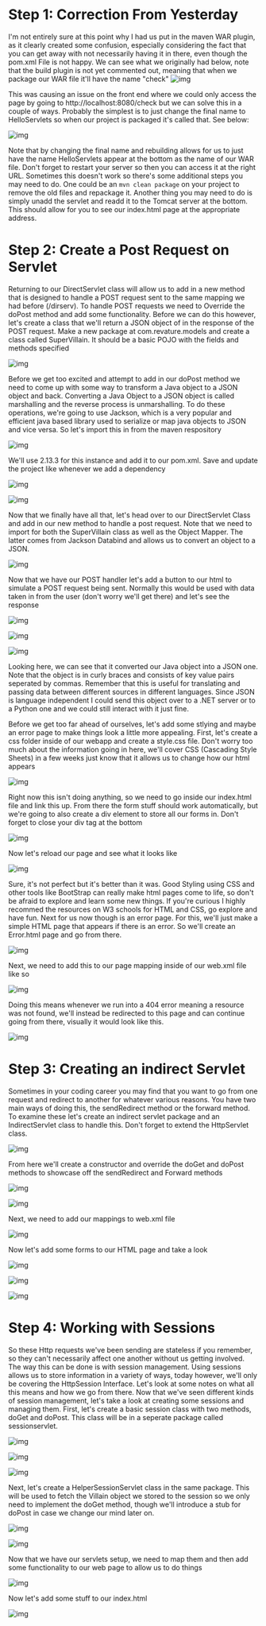 # Step 1: Correction From Yesterday

I'm not entirely sure at this point why I had us put in the maven WAR plugin, as it clearly created some confusion, especially considering the fact that you can get away with not necessarily having it in there, even though the pom.xml File is not happy. We can see what we originally had below, note that the build plugin is not yet commented out, meaning that when we package our WAR file it'll have the name "check"
![img](https://github.com/220613-Java-Angular-Enterprise/notes-and-demos/blob/main/4-servlets-devops/Notes/Demos(IfNeedArises)/images/img1.PNG)

This was causing an issue on the front end where we could only access the page by going to http://localhost:8080/check but we can solve this in a couple of ways. Probably the simplest is to just change the final name to HelloServlets so when our project is packaged it's called that. See below:

![img](https://github.com/220613-Java-Angular-Enterprise/notes-and-demos/blob/main/4-servlets-devops/Notes/Demos(IfNeedArises)/images/img2.PNG)

Note that by changing the final name and rebuilding allows for us to just have the name HelloServlets appear at the bottom as the name of our WAR file. Don't forget to restart your server so then you can access it at the right URL. Sometimes this doesn't work so there's some additional steps you may need to do. One could be an `mvn clean package` on your project to remove the old files and repackage it. Another thing you may need to do is simply unadd the servlet and readd it to the Tomcat server at the bottom. This should allow for you to see our index.html page at the appropriate address.

# Step 2: Create a Post Request on Servlet

Returning to our DirectServlet class will allow us to add in a new method that is designed to handle a POST request sent to the same mapping we had before (/dirserv). To handle POST requests we need to Override the doPost method and add some functionality. Before we can do this however, let's create a class that we'll return a JSON object of in the response of the POST request. Make a new package at com.revature.models and create a class called SuperVillain. It should be a basic POJO with the fields and methods specified

![img](https://github.com/220613-Java-Angular-Enterprise/notes-and-demos/blob/main/4-servlets-devops/Notes/Demos(IfNeedArises)/images/img3.PNG)

Before we get too excited and attempt to add in our doPost method we need to come up with some way to transform a Java object to a JSON object and back. Converting a Java Object to a JSON object is called marshalling and the reverse process is unmarshalling. To do these operations, we're going to use Jackson, which is a very popular and efficient java based library used to serialize or map java objects to JSON and vice versa. So let's import this in from the maven respository

![img](https://github.com/220613-Java-Angular-Enterprise/notes-and-demos/blob/main/4-servlets-devops/Notes/Demos(IfNeedArises)/images/img4.PNG)

We'll use 2.13.3 for this instance and add it to our pom.xml. Save and update the project like whenever we add a dependency

![img](https://github.com/220613-Java-Angular-Enterprise/notes-and-demos/blob/main/4-servlets-devops/Notes/Demos(IfNeedArises)/images/img5.PNG)

![img](https://github.com/220613-Java-Angular-Enterprise/notes-and-demos/blob/main/4-servlets-devops/Notes/Demos(IfNeedArises)/images/img6.PNG)

Now that we finally have all that, let's head over to our DirectServlet Class and add in our new method to handle a post request. Note that we need to import for both the SuperVillain class as well as the Object Mapper. The latter comes from Jackson Databind and allows us to convert an object to a JSON.

![img](https://github.com/220613-Java-Angular-Enterprise/notes-and-demos/blob/main/4-servlets-devops/Notes/Demos(IfNeedArises)/images/img7.PNG)

Now that we have our POST handler let's add a button to our html to simulate a POST request being sent. Normally this would be used with data taken in from the user (don't worry we'll get there) and let's see the response

![img](https://github.com/220613-Java-Angular-Enterprise/notes-and-demos/blob/main/4-servlets-devops/Notes/Demos(IfNeedArises)/images/img8.PNG)

![img](https://github.com/220613-Java-Angular-Enterprise/notes-and-demos/blob/main/4-servlets-devops/Notes/Demos(IfNeedArises)/images/img9.PNG)

![img](https://github.com/220613-Java-Angular-Enterprise/notes-and-demos/blob/main/4-servlets-devops/Notes/Demos(IfNeedArises)/images/img10.PNG)

Looking here, we can see that it converted our Java object into a JSON one. Note that the object is in curly braces and consists of key value pairs seperated by commas. Remember that this is useful for translating and passing data between different sources in different languages. Since JSON is language independent I could send this object over to a .NET server or to a Python one and we could still interact with it just fine.

Before we get too far ahead of ourselves, let's add some stlying and maybe an error page to make things look a little more appealing. First, let's create a css folder inside of our webapp and create a style.css file. Don't worry too much about the information going in here, we'll cover CSS (Cascading Style Sheets) in a few weeks just know that it allows us to change how our html appears

![img](https://github.com/220613-Java-Angular-Enterprise/notes-and-demos/blob/main/4-servlets-devops/Notes/Demos(IfNeedArises)/images/img11.PNG)

Right now this isn't doing anything, so we need to go inside our index.html file and link this up. From there the form stuff should work automatically, but we're going to also create a div element to store all our forms in. Don't forget to close your div tag at the bottom

![img](https://github.com/220613-Java-Angular-Enterprise/notes-and-demos/blob/main/4-servlets-devops/Notes/Demos(IfNeedArises)/images/img12.PNG)

Now let's reload our page and see what it looks like

![img](https://github.com/220613-Java-Angular-Enterprise/notes-and-demos/blob/main/4-servlets-devops/Notes/Demos(IfNeedArises)/images/img13.PNG)

Sure, it's not perfect but it's better than it was. Good Styling using CSS and other tools like BootStrap can really make html pages come to life, so don't be afraid to explore and learn some new things. If you're curious I highly recommed the resources on W3 schools for HTML and CSS, go explore and have fun. Next for us now though is an error page. For this, we'll just make a simple HTML page that appears if there is an error. So we'll create an Error.html page and go from there. 

![img](https://github.com/220613-Java-Angular-Enterprise/notes-and-demos/blob/main/4-servlets-devops/Notes/Demos(IfNeedArises)/images/img14.JPG)

Next, we need to add this to our page mapping inside of our web.xml file like so

![img](https://github.com/220613-Java-Angular-Enterprise/notes-and-demos/blob/main/4-servlets-devops/Notes/Demos(IfNeedArises)/images/img15.PNG)

Doing this means whenever we run into a 404 error meaning a resource was not found, we'll instead be redirected to this page and can continue going from there, visually it would look like this.

![img](https://github.com/220613-Java-Angular-Enterprise/notes-and-demos/blob/main/4-servlets-devops/Notes/Demos(IfNeedArises)/images/img16.PNG)

# Step 3: Creating an indirect Servlet
Sometimes in your coding career you may find that you want to go from one request and redirect to another for whatever various reasons. You have two main ways of doing this, the sendRedirect method or the forward method. To examine these let's create an indirect servlet package and an IndirectServlet class to handle this. Don't forget to extend the HttpServlet class.

![img](https://github.com/220613-Java-Angular-Enterprise/notes-and-demos/blob/main/4-servlets-devops/Notes/Demos(IfNeedArises)/images/img17.PNG)

From here we'll create a constructor and override the doGet and doPost methods to showcase off the sendRedirect and Forward methods

![img](https://github.com/220613-Java-Angular-Enterprise/notes-and-demos/blob/main/4-servlets-devops/Notes/Demos(IfNeedArises)/images/img18.PNG)

![img](https://github.com/220613-Java-Angular-Enterprise/notes-and-demos/blob/main/4-servlets-devops/Notes/Demos(IfNeedArises)/images/img19.PNG)

Next, we need to add our mappings to web.xml file

![img](https://github.com/220613-Java-Angular-Enterprise/notes-and-demos/blob/main/4-servlets-devops/Notes/Demos(IfNeedArises)/images/img20.PNG)

Now let's add some forms to our HTML page and take a look

![img](https://github.com/220613-Java-Angular-Enterprise/notes-and-demos/blob/main/4-servlets-devops/Notes/Demos(IfNeedArises)/images/img21.PNG)

![img](https://github.com/220613-Java-Angular-Enterprise/notes-and-demos/blob/main/4-servlets-devops/Notes/Demos(IfNeedArises)/images/img22.PNG)

![img](https://github.com/220613-Java-Angular-Enterprise/notes-and-demos/blob/main/4-servlets-devops/Notes/Demos(IfNeedArises)/images/img23.PNG)

# Step 4: Working with Sessions

So these Http requests we've been sending are stateless if you remember, so they can't necessarily affect one another without us getting involved. The way this can be done is with session management. Using sessions allows us to store information in a variety of ways, today however, we'll only be covering the HttpSession Interface. Let's look at some notes on what all this means and how we go from there. Now that we've seen different kinds of session management, let's take a look at creating some sessions and managing them. First, let's create a basic session class with two methods, doGet and doPost. This class will be in a seperate package called sessionservlet. 

![img](https://github.com/220613-Java-Angular-Enterprise/notes-and-demos/blob/main/4-servlets-devops/Notes/Demos(IfNeedArises)/images/img24.PNG)

![img](https://github.com/220613-Java-Angular-Enterprise/notes-and-demos/blob/main/4-servlets-devops/Notes/Demos(IfNeedArises)/images/img25.PNG)

![img](https://github.com/220613-Java-Angular-Enterprise/notes-and-demos/blob/main/4-servlets-devops/Notes/Demos(IfNeedArises)/images/img26.PNG)


Next, let's create a HelperSessionServlet class in the same package. This will be used to fetch the Villain object we stored to the session so we only need to implement the doGet method, though we'll introduce a stub for doPost in case we change our mind later on.

![img](https://github.com/220613-Java-Angular-Enterprise/notes-and-demos/blob/main/4-servlets-devops/Notes/Demos(IfNeedArises)/images/img27.PNG)

![img](https://github.com/220613-Java-Angular-Enterprise/notes-and-demos/blob/main/4-servlets-devops/Notes/Demos(IfNeedArises)/images/img28.PNG)

Now that we have our servlets setup, we need to map them and then add some functionality to our web page to allow us to do things

![img](https://github.com/220613-Java-Angular-Enterprise/notes-and-demos/blob/main/4-servlets-devops/Notes/Demos(IfNeedArises)/images/img29.PNG)

Now let's add some stuff to our index.html

![img](https://github.com/220613-Java-Angular-Enterprise/notes-and-demos/blob/main/4-servlets-devops/Notes/Demos(IfNeedArises)/images/img30.PNG)


